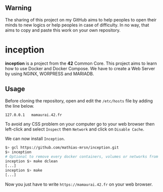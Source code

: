 ## Warning

The sharing of this project on my GitHub aims to help peoples to open their minds to new logics or help peoples in case of difficulty. In no way, that aims to copy and paste this work on your own repository.

# inception

**inception** is a project from the **42** Common Core. This project aims to learn how to use Docker and Docker Compose. We have to create a Web Server by using NGINX, WORPRESS and MARIADB.

## Usage

Before cloning the repository, open and edit the `/etc/hosts` file by adding the line below.

```bash
127.0.0.1   mamaurai.42.fr
```

To avoid any CSS problem on your computer go to your web browser then left-click and select `Inspect` then `Network` and click on `Disable Cache`.

We can now install `Inception`.

```bash
$> gcl https://github.com/mathias-mrsn/inception.git
$> inception
# Optional to remove every docker containers, volumes or networks from yout PC
inception $> make dclean
[...]
inception $> make
[...] 
```

Now you just have to write `https://mamaurai.42.fr` on your web browser.